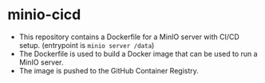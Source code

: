 # minio-cicd
- This repository contains a Dockerfile for a MinIO server with CI/CD setup. (entrypoint is `minio server /data`)
- The Dockerfile is used to build a Docker image that can be used to run a MinIO server.
- The image is pushed to the GitHub Container Registry.
